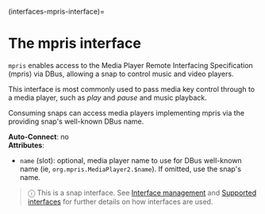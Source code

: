 (interfaces-mpris-interface)=
# The mpris interface

`mpris` enables access to the Media Player Remote Interfacing Specification (mpris) via DBus, allowing a snap to control music and video players.

This interface is most commonly used to pass media key control through to a media player, such as _play_ and _pause_ and music playback.

Consuming snaps can access media players implementing mpris via the providing snap's well-known DBus name.

**Auto-Connect**: no</br>
**Attributes**:</br>
   * `name` (slot): optional, media player name to use for DBus well-known name 
      (ie, `org.mpris.MediaPlayer2.$name`). If omitted, use the snap's name.

> ⓘ  This is a snap interface. See [Interface management](/) and [Supported interfaces](/interfaces/index) for further details on how interfaces are used.

